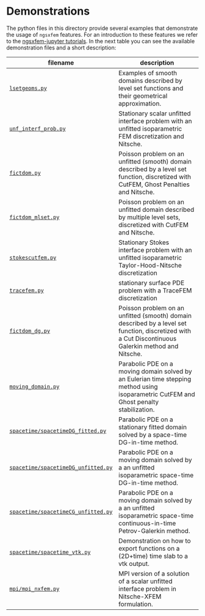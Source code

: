 # Demonstrations

The python files in this directory provide several examples that demonstrate the usage of `ngsxfem` features. For an introduction to these features we refer to the [ngsxfem-jupyter tutorials](https://github.com/ngsxfem/ngsxfem-jupyter). In the next table you can see the available demonstration files and a short description:

| filename | description | 
|-|-|
| [`lsetgeoms.py`](lsetgeoms.py) | Examples of smooth domains described by level set functions and their geometrical approximation. |
| [`unf_interf_prob.py`](unf_interf_prob.py) | Stationary scalar unfitted interface problem with an unfitted isoparametric FEM discretization and Nitsche. |
| [`fictdom.py`](fictdom.py) | Poisson problem on an unfitted (smooth) domain described by a level set function, discretized with CutFEM, Ghost Penalties and Nitsche. |
| [`fictdom_mlset.py`](fictdom_mlset.py) | Poisson problem on an unfitted domain described by multiple level sets, discretized with CutFEM and Nitsche. |
| [`stokescutfem.py`](stokescutfem.py) | Stationary Stokes interface problem with an unfitted isoparametric Taylor-Hood-Nitsche discretization |
| [`tracefem.py`](tracefem.py) | stationary surface PDE problem with a TraceFEM discretization |
| [`fictdom_dg.py`](fictdom_dg.py) |   Poisson problem on an unfitted (smooth) domain described by a level set function, discretized with a Cut Discontinuous Galerkin method and Nitsche.|
| [`moving_domain.py`](moving_domain.py) | Parabolic PDE on a moving domain solved by an Eulerian time stepping method using isoparametric CutFEM and Ghost penalty stabilization. |
| [`spacetime/spacetimeDG_fitted.py`](spacetime/spacetimeDG_fitted.py) | Parabolic PDE on a stationary fitted domain solved by a space-time DG-in-time method. |
| [`spacetime/spacetimeDG_unfitted.py`](spacetime/spacetimeDG_fitted.py) | Parabolic PDE on a moving domain solved by a an unfitted isoparametric space-time DG-in-time method. |
| [`spacetime/spacetimeCG_unfitted.py`](spacetime/spacetimeCG_fitted.py) | Parabolic PDE on a moving domain solved by a an unfitted isoparametric space-time continuous-in-time Petrov-Galerkin method. |
| [`spacetime/spacetime_vtk.py`](spacetime/spacetime_vtk.py) | Demonstration on how to export functions on a (2D+time) time slab to a vtk output. |
| [`mpi/mpi_nxfem.py`](mpi/mpi_nxfem.py) | MPI version of a solution of a scalar unfitted interface problem in Nitsche-XFEM formulation. |
